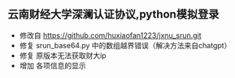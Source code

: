 ## 云南财经大学深澜认证协议,python模拟登录
 - 修改自 https://github.com/huxiaofan1223/jxnu_srun.git
 - 修复 srun_base64.py 中的数组越界错误（解决方法来自chatgpt）
 - 修复 原版本无法获取财大ip
 - 增加 各项信息的显示
